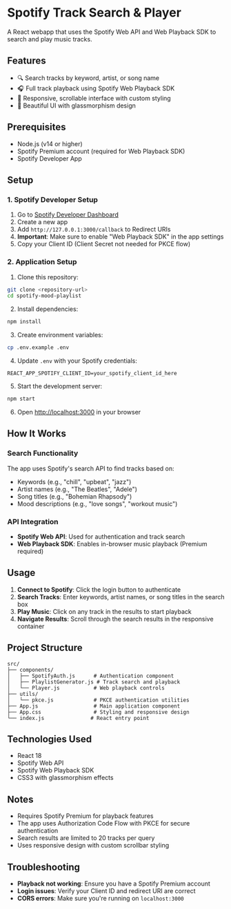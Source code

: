 # Spotify Track Search & Player

A React webapp that uses the Spotify Web API and Web Playback SDK to search and play music tracks.

## Features

- 🔍 Search tracks by keyword, artist, or song name
- 🎧 Full track playback using Spotify Web Playback SDK
- 📱 Responsive, scrollable interface with custom styling
- 🎨 Beautiful UI with glassmorphism design

## Prerequisites

- Node.js (v14 or higher)
- Spotify Premium account (required for Web Playback SDK)
- Spotify Developer App

## Setup

### 1. Spotify Developer Setup

1. Go to [Spotify Developer Dashboard](https://developer.spotify.com/dashboard)
2. Create a new app
3. Add `http://127.0.0.1:3000/callback` to Redirect URIs
4. **Important**: Make sure to enable "Web Playback SDK" in the app settings
5. Copy your Client ID (Client Secret not needed for PKCE flow)

### 2. Application Setup

1. Clone this repository:
```bash
git clone <repository-url>
cd spotify-mood-playlist
```

2. Install dependencies:
```bash
npm install
```

3. Create environment variables:
```bash
cp .env.example .env
```

4. Update `.env` with your Spotify credentials:
```
REACT_APP_SPOTIFY_CLIENT_ID=your_spotify_client_id_here
```

5. Start the development server:
```bash
npm start
```

6. Open [http://localhost:3000](http://localhost:3000) in your browser

## How It Works

### Search Functionality
The app uses Spotify's search API to find tracks based on:
- Keywords (e.g., "chill", "upbeat", "jazz")
- Artist names (e.g., "The Beatles", "Adele")
- Song titles (e.g., "Bohemian Rhapsody")
- Mood descriptions (e.g., "love songs", "workout music")

### API Integration
- **Spotify Web API**: Used for authentication and track search
- **Web Playback SDK**: Enables in-browser music playback (Premium required)

## Usage

1. **Connect to Spotify**: Click the login button to authenticate
2. **Search Tracks**: Enter keywords, artist names, or song titles in the search box
3. **Play Music**: Click on any track in the results to start playback
4. **Navigate Results**: Scroll through the search results in the responsive container

## Project Structure

```
src/
├── components/
│   ├── SpotifyAuth.js      # Authentication component
│   ├── PlaylistGenerator.js # Track search and playback
│   └── Player.js           # Web playback controls
├── utils/
│   └── pkce.js             # PKCE authentication utilities
├── App.js                  # Main application component
├── App.css                 # Styling and responsive design
└── index.js               # React entry point
```

## Technologies Used

- React 18
- Spotify Web API
- Spotify Web Playback SDK
- CSS3 with glassmorphism effects

## Notes

- Requires Spotify Premium for playback features
- The app uses Authorization Code Flow with PKCE for secure authentication
- Search results are limited to 20 tracks per query
- Uses responsive design with custom scrollbar styling

## Troubleshooting

- **Playback not working**: Ensure you have a Spotify Premium account
- **Login issues**: Verify your Client ID and redirect URI are correct
- **CORS errors**: Make sure you're running on `localhost:3000`